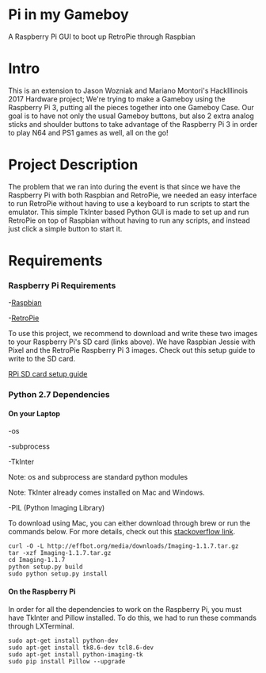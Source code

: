 # Pi in my Gameboy
A Raspberry Pi GUI to boot up RetroPie through Raspbian

# Intro

This is an extension to Jason Wozniak and Mariano Montori's HackIllinois 2017 Hardware project; We're trying to make a Gameboy using the Raspberry Pi 3, putting all the pieces together into one Gameboy Case. Our goal is to have not only the usual Gameboy buttons, but also 2 extra analog sticks and shoulder buttons to take advantage of the Raspberry Pi 3 in order to play N64 and PS1 games as well, all on the go!

# Project Description

The problem that we ran into during the event is that since we have the Raspberry Pi with both Raspbian and RetroPie, we needed an easy interface to run RetroPie without having to use a keyboard to run scripts to start the emulator. This simple TkInter based Python GUI is made to set up and run RetroPie on top of Raspbian without having to run any scripts, and instead just click a simple button to start it.

# Requirements

### Raspberry Pi Requirements

-[Raspbian](https://www.raspberrypi.org/downloads/raspbian/)

-[RetroPie](https://retropie.org.uk/download/)

To use this project, we recommend to download and write these two images to your Raspberry Pi's SD card (links above). We have Raspbian Jessie with Pixel and the RetroPie Raspberry Pi 3 images. Check out this setup guide to write to the SD card.

[RPi SD card setup guide](http://elinux.org/RPi_Easy_SD_Card_Setup#SD_card_setup)

### Python 2.7 Dependencies

#### On your Laptop

-os

-subprocess

-TkInter

Note: os and subprocess are standard python modules

Note: TkInter already comes installed on Mac and Windows.

-PIL (Python Imaging Library)

To download using Mac, you can either download through brew or run the commands below. For more details, check out this [stackoverflow link](http://stackoverflow.com/questions/9070074/how-can-i-install-pil-on-mac-os-x-10-7-2-lion).
```
curl -O -L http://effbot.org/media/downloads/Imaging-1.1.7.tar.gz
tar -xzf Imaging-1.1.7.tar.gz
cd Imaging-1.1.7
python setup.py build
sudo python setup.py install
```

#### On the Raspberry Pi

In order for all the dependencies to work on the Raspberry Pi, you must have TkInter and Pillow installed. To do this, we had to run these commands through LXTerminal.

```
sudo apt-get install python-dev
sudo apt-get install tk8.6-dev tcl8.6-dev
sudo apt-get install python-imaging-tk
sudo pip install Pillow --upgrade
```
